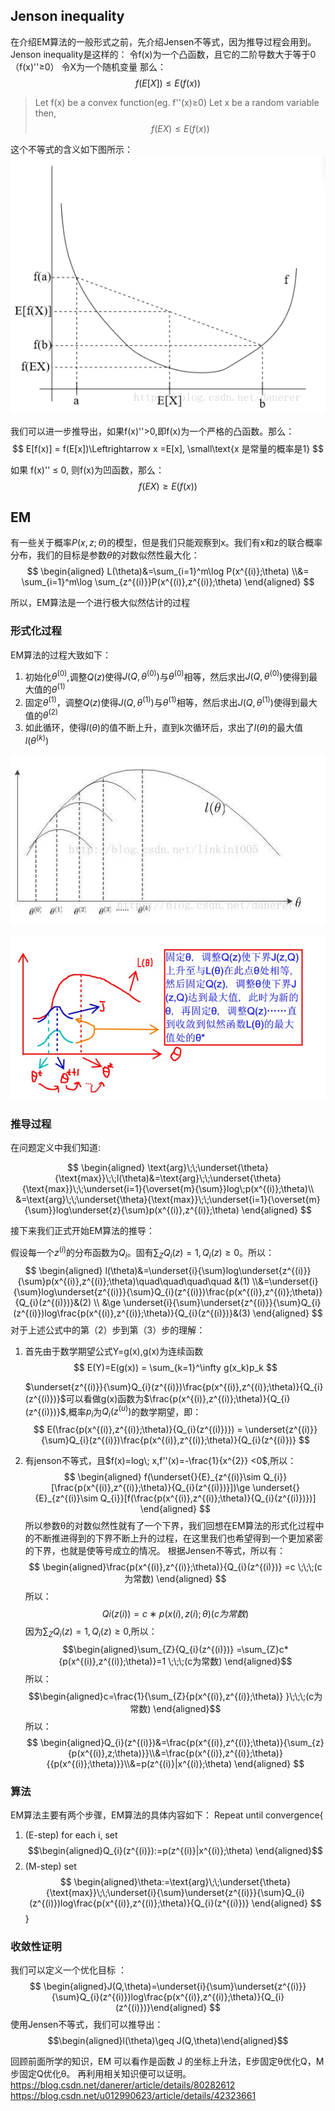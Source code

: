 ## Jenson inequality
在介绍EM算法的一般形式之前，先介绍Jensen不等式，因为推导过程会用到。
Jenson inequality是这样的：
令f(x)为一个凸函数，且它的二阶导数大于等于0（f(x)''≥0）
令X为一个随机变量
那么：
$$
f(E[X])\leq E(f(x))
$$
> Let f(x) be a convex function(eg. f''(x)≥0)
> Let x be a random variable
> then, $$
f(EX)\leq E(f(x))
$$

这个不等式的含义如下图所示：
![](https://raw.githubusercontent.com/fray-hao/images/master/20190403091006.png)

我们可以进一步推导出，如果f(x)''>0,即f(x)为一个严格的凸函数。那么：
$$
E[f(x)] = f(E[x])\Leftrightarrow x =E[x], \small\text{x 是常量的概率是1} 
$$

如果 f(x)'' ≤ 0, 则f(x)为凹函数，那么：
$$
f(EX)\geq E(f(x))
$$

## EM

有一些关于概率$P(x,z;\theta)$的模型，但是我们只能观察到x。我们有x和z的联合概率分布，我们的目标是参数$\theta$的对数似然性最大化：
$$
\begin{aligned}
L(\theta)&=\sum_{i=1}^m\log P(x^{(i)};\theta)
\\&= \sum_{i=1}^m\log \sum_{z^{(i)}}P(x^{(i)},z^{(i)};\theta)
\end{aligned}
$$

所以，EM算法是一个进行极大似然估计的过程

### 形式化过程
EM算法的过程大致如下：

1. 初始化$\theta^{(0)}$,调整$Q(z)$使得$J(Q,\theta^{(0)})$与$\theta^{(0)}$相等，然后求出$J(Q,\theta^{(0)})$使得到最大值的$\theta^{(1)}$
2. 固定$\theta^{(1)}$，调整$Q(z)$使得$J(Q,\theta^{(1)})$与$\theta^{(1)}$相等，然后求出$J(Q,\theta^{(1)})$使得到最大值的$\theta^{(2)}$
3. 如此循环，使得$l(\theta)$的值不断上升，直到k次循环后，求出了$l(\theta)$的最大值$l(\theta^{(k)})$

![](https://raw.githubusercontent.com/fray-hao/images/master/20190404092051.png)

![](https://raw.githubusercontent.com/fray-hao/images/master/20190404093722.png)
### 推导过程
在问题定义中我们知道:

$$
\begin{aligned}
\text{arg}\;\;\underset{\theta}{\text{max}}\;\;l(\theta)&=\text{arg}\;\;\underset{\theta}{\text{max}}\;\;\underset{i=1}{\overset{m}{\sum}}log\;p(x^{(i)};\theta)\\ &=\text{arg}\;\;\underset{\theta}{\text{max}}\;\;\underset{i=1}{\overset{m}{\sum}}log\underset{z}{\sum}p(x^{(i)},z^{(i)};\theta) 
\end{aligned}
$$

接下来我们正式开始EM算法的推导： 

假设每一个$z^{(i)}$的分布函数为$Q_i$。固有$\sum_{Z}Q_{i}(z)=1,Q_{i}(z)\ge0$。所以：
$$
\begin{aligned}
l(\theta)&=\underset{i}{\sum}log\underset{z^{(i)}}{\sum}p(x^{(i)},z^{(i)};\theta)\quad\quad\quad\quad &(1)
\\&=\underset{i}{\sum}log\underset{z^{(i)}}{\sum}Q_{i}(z^{(i)})\frac{p(x^{(i)},z^{(i)};\theta)}{Q_{i}(z^{(i)})}&(2)
\\ &\ge \underset{i}{\sum}\underset{z^{(i)}}{\sum}Q_{i}(z^{(i)})log\frac{p(x^{(i)},z^{(i)};\theta)}{Q_{i}(z^{(i)})}&(3) 
\end{aligned}
$$
对于上述公式中的第（2）步到第（3）步的理解：
1. 首先由于数学期望公式Y=g(x),g(x)为连续函数
    $$
    E(Y)=E(g(x)) = \sum_{k=1}^\infty g(x_k)p_k
    $$

    $\underset{z^{(i)}}{\sum}Q_{i}(z^{(i)})\frac{p(x^{(i)},z^{(i)};\theta)}{Q_{i}(z^{(i)})}$可以看做g(x)函数为$\frac{p(x^{(i)},z^{(i)};\theta)}{Q_{i}(z^{(i)})}$,概率$p_i$为$Q_i(z^{(u)})$的数学期望，即：
    $$
    E(\frac{p(x^{(i)},z^{(i)};\theta)}{Q_{i}(z^{(i)})}) = \underset{z^{(i)}}{\sum}Q_{i}(z^{(i)})\frac{p(x^{(i)},z^{(i)};\theta)}{Q_{i}(z^{(i)})}
    $$
2. 有jenson不等式，且$f(x)=log\; x,f''(x)=-\frac{1}{x^{2}} <0$,所以：
   $$
   \begin{aligned}
 f(\underset{}{E}_{z^{(i)}\sim Q_{i}}[\frac{p(x^{(i)},z^{(i)};\theta)}{Q_{i}(z^{(i)})}])\ge \underset{}{E}_{z^{(i)}\sim Q_{i}}[f(\frac{p(x^{(i)},z^{(i)};\theta)}{Q_{i}(z^{(i)})})]
 \end{aligned}
   $$
所以参数θ的对数似然性就有了一个下界，我们回想在EM算法的形式化过程中的不断推进得到的下界不断上升的过程，在这里我们也希望得到一个更加紧密的下界，也就是使等号成立的情况。 
根据Jensen不等式，所以有：
$$
\begin{aligned}\frac{p(x^{(i)},z^{(i)};\theta)}{Q_{i}(z^{(i)})} =c \;\;\;(c为常数) \end{aligned}
$$
所以：
$$Qi(z(i))=c∗p(x(i),z(i);θ)(c为常数)$$
因为$\sum_{Z}Q_{i}(z)=1,Q_{i}(z)\ge0$,所以：
$$\begin{aligned}\sum_{Z}{Q_{i}(z^{(i)})} =\sum_{Z}c*{p(x^{(i)},z^{(i)};\theta)}=1 \;\;\;(c为常数) \end{aligned}$$
所以：
$$\begin{aligned}c=\frac{1}{\sum_{Z}{p(x^{(i)},z^{(i)};\theta)} }\;\;\;(c为常数) \end{aligned}$$
所以：
$$
\begin{aligned}Q_{i}(z^{(i)})&=\frac{p(x^{(i)},z^{(i)};\theta)}{\sum_{z}{p(x^{(i)},z;\theta)}}\\&=\frac{p(x^{(i)},z^{(i)};\theta)}{{p(x^{(i)};\theta)}}\\&=p(z^{(i)}|x^{(i)};\theta) \end{aligned}
$$
### 算法
EM算法主要有两个步骤，EM算法的具体内容如下：
Repeat until convergence{

1. (E-step) for each i, set 
   $$\begin{aligned}Q_{i}(z^{(i)}):=p(z^{(i)}|x^{(i)};\theta) \end{aligned}$$
2. (M-step) set 
    $$
    \begin{aligned}\theta:=\text{arg}\;\;\underset{\theta}{\text{max}}\;\;\underset{i}{\sum}\underset{z^{(i)}}{\sum}Q_{i}(z^{(i)})log\frac{p(x^{(i)},z^{(i)};\theta)}{Q_{i}(z^{(i)})} \end{aligned}
    $$
}

### 收敛性证明

我们可以定义一个优化目标 ：
$$
\begin{aligned}J(Q,\theta)=\underset{i}{\sum}\underset{z^{(i)}}{\sum}Q_{i}(z^{(i)})log\frac{p(x^{(i)},z^{(i)};\theta)}{Q_{i}(z^{(i)})}\end{aligned}
$$
使用Jensen不等式，我们可以推导出： 
$$\begin{aligned}l(\theta)\geq J(Q,\theta)\end{aligned}$$

回顾前面所学的知识，EM 可以看作是函数 J 的坐标上升法，E步固定θ优化Q，M 步固定Q优化θ。 再利用相关知识便可以证明。
https://blog.csdn.net/danerer/article/details/80282612
https://blog.csdn.net/u012990623/article/details/42323661